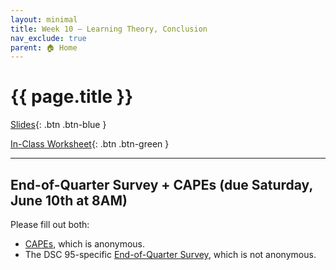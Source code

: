 ```yaml
---
layout: minimal
title: Week 10 – Learning Theory, Conclusion
nav_exclude: true
parent: 🏠 Home
---
```


# {{ page.title }}

[Slides](https://docs.google.com/presentation/d/1H3dUZWvyzeN06GevhM04gxjPjnf_4kC5LPuOGUrR_WM/edit?usp=sharing){: .btn .btn-blue }

[In-Class Worksheet](https://www.gradescope.com/courses/527891/assignments/2926948/){: .btn .btn-green }

---

## End-of-Quarter Survey + CAPEs (due Saturday, June 10th at 8AM) 

Please fill out both:
- [CAPEs](https://cape.ucsd.edu), which is anonymous.
- The DSC 95-specific [End-of-Quarter Survey](https://docs.google.com/forms/d/e/1FAIpQLScJcBYOsIvoRxHDqLCXolS1GmKvag-UVksNMSi8b_nh0oEZxA/viewform), which is not anonymous.